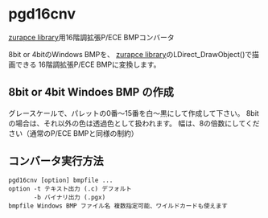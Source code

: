 # pgd16cnv
[zurapce library](https://github.com/zurachu/zurapce)用16階調拡張P/ECE BMPコンバータ

8bit or 4bitのWindows BMPを、
[zurapce library](https://github.com/zurachu/zurapce)のLDirect_DrawObject()で描画できる
16階調拡張P/ECE BMPに変換します。

## 8bit or 4bit Windoes BMP の作成

グレースケールで、パレットの0番～15番を白～黒にして作成して下さい。
8bit の場合は、それ以外の色は透過色として扱われます。
幅は、8の倍数にしてください（通常のP/ECE BMPと同様の制約）

## コンバータ実行方法

    pgd16cnv [option] bmpfile ...
    option -t テキスト出力 (.c) デフォルト
           -b バイナリ出力 (.pgx)
    bmpfile Windows BMP ファイル名 複数指定可能、ワイルドカードも使えます
